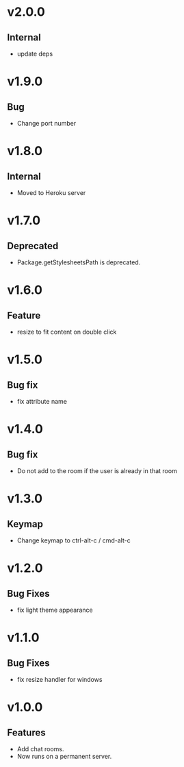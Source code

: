 <a name="v2.0.0"></a>
# v2.0.0

## Internal

- update deps

<a name="v1.9.0"></a>
# v1.9.0

## Bug

- Change port number

<a name="v1.8.0"></a>
# v1.8.0

## Internal

- Moved to Heroku server

<a name="v1.7.0"></a>
# v1.7.0

## Deprecated

- Package.getStylesheetsPath is deprecated.

<a name="v1.6.0"></a>
# v1.6.0

## Feature

- resize to fit content on double click

<a name="v1.5.0"></a>
# v1.5.0

## Bug fix

- fix attribute name

<a name="v1.4.0"></a>
# v1.4.0

## Bug fix

- Do not add to the room if the user is already in that room

<a name="v1.3.0"></a>
# v1.3.0

## Keymap

- Change keymap to ctrl-alt-c / cmd-alt-c

<a name="v1.2.0"></a>
# v1.2.0

## Bug Fixes

- fix light theme appearance

<a name="v1.1.0"></a>
# v1.1.0

## Bug Fixes

- fix resize handler for windows

<a name="v1.0.0"></a>
# v1.0.0

## Features

- Add chat rooms.
- Now runs on a permanent server.
